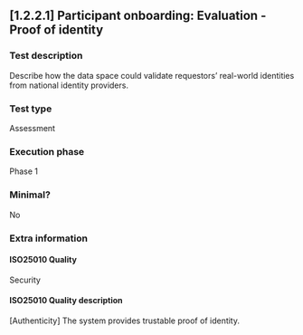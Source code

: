 
## [1.2.2.1] Participant onboarding: Evaluation - Proof of identity
 
### Test description
Describe how the data space could validate requestors’ real-world identities from national identity providers.
 
### Test type
Assessment
 
### Execution phase
Phase 1
 
### Minimal?
No
 
### Extra information
#### ISO25010 Quality
Security
#### ISO25010 Quality description
[Authenticity] The system provides trustable proof of identity.
    